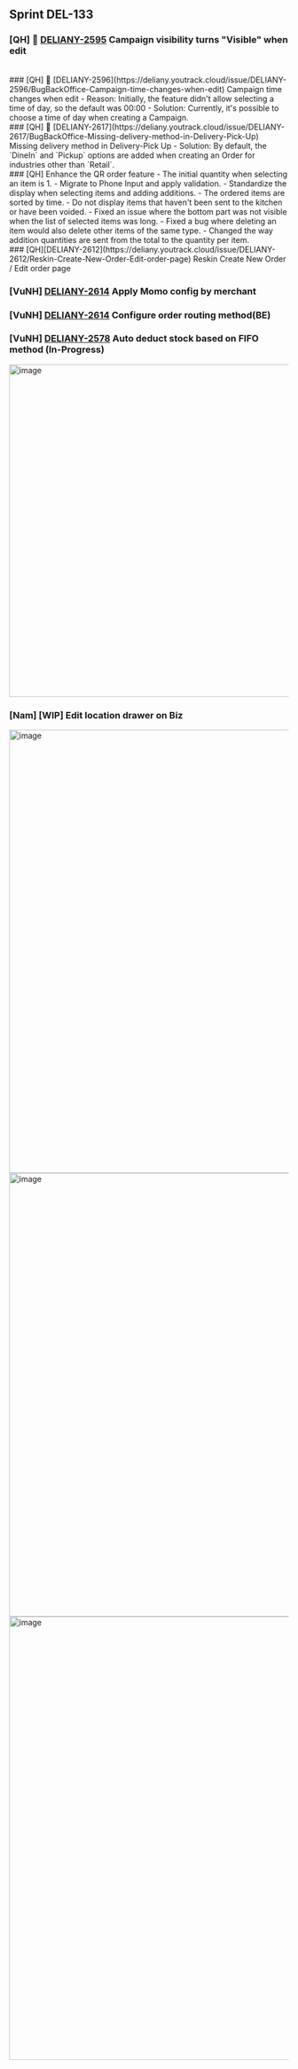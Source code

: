 ## Sprint DEL-133

### [QH] 🚀 [DELIANY-2595](https://deliany.youtrack.cloud/issue/DELIANY-2595/BugBackOffice-Campaign-visibility-turns-Visible-when-edit) Campaign visibility turns "Visible" when edit
<br />
### [QH] 🚀 [DELIANY-2596](https://deliany.youtrack.cloud/issue/DELIANY-2596/BugBackOffice-Campaign-time-changes-when-edit) Campaign time changes when edit
- Reason: Initially, the feature didn't allow selecting a time of day, so the default was 00:00
- Solution: Currently, it's possible to choose a time of day when creating a Campaign.
<br />
### [QH] 🚀 [DELIANY-2617](https://deliany.youtrack.cloud/issue/DELIANY-2617/BugBackOffice-Missing-delivery-method-in-Delivery-Pick-Up) Missing delivery method in Delivery-Pick Up
- Solution: By default, the `DineIn` and `Pickup` options are added when creating an Order for industries other than `Retail`.
<br />
### [QH] Enhance the QR order feature
- The initial quantity when selecting an item is 1.
- Migrate to Phone Input and apply validation.
- Standardize the display when selecting items and adding additions.
- The ordered items are sorted by time.
- Do not display items that haven't been sent to the kitchen or have been voided.
- Fixed an issue where the bottom part was not visible when the list of selected items was long.
- Fixed a bug where deleting an item would also delete other items of the same type.
- Changed the way addition quantities are sent from the total to the quantity per item.
<br />
### [QH][DELIANY-2612](https://deliany.youtrack.cloud/issue/DELIANY-2612/Reskin-Create-New-Order-Edit-order-page) Reskin Create New Order / Edit order page

### [VuNH] [DELIANY-2614](https://deliany.youtrack.cloud/issue/DELIANY-2614) Apply Momo config by merchant
### [VuNH] [DELIANY-2614](https://deliany.youtrack.cloud/issue/DELIANY-2594) Configure order routing method(BE)
### [VuNH] [DELIANY-2578](https://deliany.youtrack.cloud/issue/DELIANY-2578) Auto deduct stock based on FIFO method (In-Progress)
<img width="600" alt="image" src="https://github.com/user-attachments/assets/d7a0feb5-fda0-4353-b00e-60c215851d0f" />

### [Nam] [WIP] Edit location drawer on Biz 

<img width="800" alt="image" src="https://github.com/user-attachments/assets/de7728ff-eb36-4e17-9abb-a19804335bfe" />
<img width="800" alt="image" src="https://github.com/user-attachments/assets/81740af9-1020-474c-b8bd-7e0be0d8d100" />
<img width="800" alt="image" src="https://github.com/user-attachments/assets/91569e8b-5fec-4f18-819d-69f7bf925912" />
